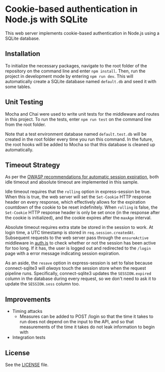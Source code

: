 # Cookie-based authentication in Node.js with SQLite

This web server implements cookie-based authentication in Node.js using a SQLite database.

## Installation

To initialize the necessary packages, navigate to the root folder of the repository on the command line and enter `npm install`.
Then, run the project in development mode by entering `npm run dev`. This will automatically create a SQLite database named `default.db` and seed it with some tables.

## Unit Testing

Mocha and Chai were used to write unit tests for the middleware and routes in this project. To run
the tests, enter `npm run test` on the command line from the root folder.

Note that a test environment database named `default.test.db` will be created in the root folder every
time you run this command. In the future, the root hooks will be added to Mocha so that this database
is cleaned up automatically.

## Timeout Strategy

As per the [OWASP recommendations for automatic session expiration](https://cheatsheetseries.owasp.org/cheatsheets/Session_Management_Cheat_Sheet.html#automatic-session-expiration), both idle timeout and absolute timeout are implemented in this sample.

Idle timeout requires that the `rolling` option in express-session be true.
When this is true, the web server will set the `Set-Cookie` HTTP response header on every response, which effectively allows for the expiration countdown of the cookie to be reset indefinitely.
When `rolling` is false, the `Set-Cookie` HTTP response header is only be set once (in the response after the cookie is initialized), and the cookie expires after the `maxAge` interval.

Absolute timeout requires extra state be stored in the session to work.
At login time, a UTC timestamp is stored in `req.session.createdAt`.
Subsequent requests to the web server pass through the `ensureActive` middleware in [auth.js](https://github.com/gvlsq/node-cookie-auth/blob/main/middleware/auth.js) to check whether or not the session has been active for too long. If it has, the user is logged out and redirected to the `/login` page with a error message indicating session expiration.

As an aside, the ```resave``` option in express-session is set to false because connect-sqlite3 will *always* touch the session store when the request pipeline runs.
Specifically, connect-sqlite3 updates the `SESSION.expired` column in the database during every request, so we don't need to ask it to update the `SESSION.sess` column too.

## Improvements

* Timing attacks
	* Measures can be added to POST /login so that the time it takes to run does not depend on the
	input to the API, and so that measurements of the time it takes do not leak information to begin
	with
* Integration tests

## License

See the [LICENSE](https://github.com/gvlsq/node-cookie-auth/blob/main/LICENSE) file.
